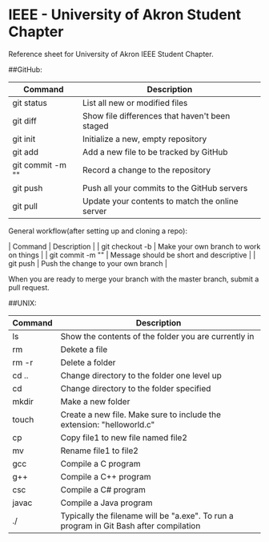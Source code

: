# IEEE - University of Akron Student Chapter
Reference sheet for University of Akron IEEE Student Chapter. 

##GitHub: 

| Command | Description |
| --- | --- |
| git status | List all new or modified files |
| git diff | Show file differences that haven't been staged |
| git init | Initialize a new, empty repository |
| git add <filename> | Add a new file to be tracked by GitHub |
| git commit <filename> -m "<message>" | Record a change to the repository |
| git push | Push all your commits to the GitHub servers |
| git pull | Update your contents to match the online server |


General workflow(after setting up and cloning a repo): 

| Command | Description |
| git checkout -b <branchname> | Make your own branch to work on things |
| git commit <filename> -m "<message>" | Message should be short and descriptive |
| git push | Push the change to your own branch |

When you are ready to merge your branch with the master branch, submit a pull request. 

##UNIX: 

| Command | Description |
| --- | --- |
| ls | Show the contents of the folder you are currently in |
| rm <filename > | Dekete a file | 
| rm -r <foldername> | Delete a folder |
| cd .. | Change directory to the folder one level up |
| cd <foldername> | Change directory to the folder specified | 
| mkdir <foldername> | Make a new folder | 
| touch <filename> | Create a new file. Make sure to include the extension: "helloworld.c" |
| cp <file1> <file2> | Copy file1 to new file named file2 |
| mv <file1> <file2> | Rename file1 to file2 | 
| gcc <filename> | Compile a C program |
| g++ <filename> | Compile a C++ program |
| csc <filename> | Compile a C# program |
| javac <filename> | Compile a Java program |
| ./<filename> | Typically the filename will be "a.exe". To run a program in Git Bash after compilation |


